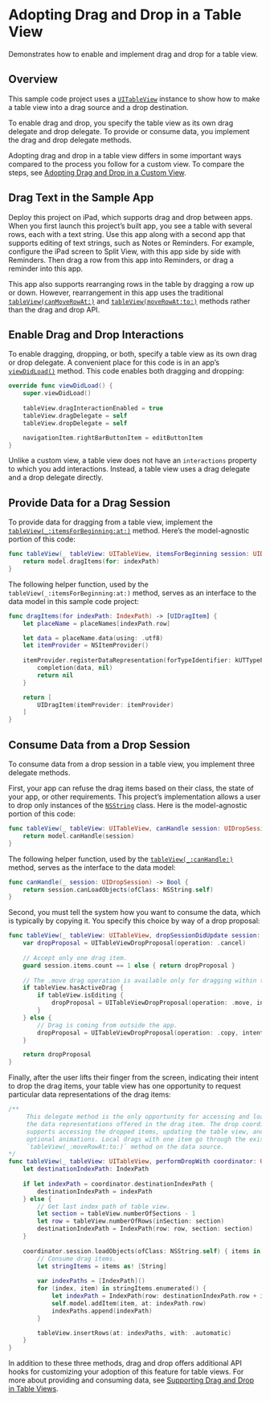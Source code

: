 # Adopting Drag and Drop in a Table View

Demonstrates how to enable and implement drag and drop for a table view.

## Overview
This sample code project uses a [`UITableView`](https://developer.apple.com/documentation/uikit/uitableview) instance to show how to make a table view into a drag source and a drop destination. 

To enable drag and drop, you specify the table view as its own drag delegate and drop delegate. To provide or consume data, you implement the drag and drop delegate methods.

Adopting drag and drop in a table view differs in some important ways compared to the process you follow for a custom view. To compare the steps, see [Adopting Drag and Drop in a Custom View](https://developer.apple.com/documentation/uikit/drag_and_drop/adopting_drag_and_drop_in_a_custom_view).

## Drag Text in the Sample App
Deploy this project on iPad, which supports drag and drop between apps. When you first launch this project’s built app, you see a table with several rows, each with a text string. Use this app along with a second app that supports editing of text strings, such as Notes or Reminders. For example, configure the iPad screen to Split View, with this app side by side with Reminders. Then drag a row from this app into Reminders, or drag a reminder into this app.

This app also supports rearranging rows in the table by dragging a row up or down. However, rearrangement in this app uses the traditional [`tableView(canMoveRowAt:)`](https://developer.apple.com/documentation/uikit/uitableviewdatasource/1614927-tableview) and [`tableView(moveRowAt:to:)`](https://developer.apple.com/documentation/uikit/uitableviewdatasource/1614867-tableview) methods rather than the drag and drop API.

## Enable Drag and Drop Interactions
To enable dragging, dropping, or both, specify a table view as its own drag or drop delegate. A convenient place for this code is in an app’s [`viewDidLoad()`](https://developer.apple.com/documentation/uikit/uiviewcontroller/1621495-viewdidload) method. This code enables both dragging and dropping:

``` swift
override func viewDidLoad() {
    super.viewDidLoad()
    
    tableView.dragInteractionEnabled = true
    tableView.dragDelegate = self
    tableView.dropDelegate = self

    navigationItem.rightBarButtonItem = editButtonItem
}
```

Unlike a custom view, a table view does not have an `interactions` property to which you add interactions. Instead, a table view uses a drag delegate and a drop delegate directly.

## Provide Data for a Drag Session
To provide data for dragging from a table view, implement the [`tableView(_:itemsForBeginning:at:)`](https://developer.apple.com/documentation/uikit/uitableviewdragdelegate/2897492-tableview) method. Here’s the model-agnostic portion of this code:

``` swift
func tableView(_ tableView: UITableView, itemsForBeginning session: UIDragSession, at indexPath: IndexPath) -> [UIDragItem] {
    return model.dragItems(for: indexPath)
}
```

The following helper function, used by the `tableView(_:itemsForBeginning:at:)` method, serves as an interface to the data model in this sample code project:

``` swift
func dragItems(for indexPath: IndexPath) -> [UIDragItem] {
    let placeName = placeNames[indexPath.row]

    let data = placeName.data(using: .utf8)
    let itemProvider = NSItemProvider()
    
    itemProvider.registerDataRepresentation(forTypeIdentifier: kUTTypePlainText as String, visibility: .all) { completion in
        completion(data, nil)
        return nil
    }

    return [
        UIDragItem(itemProvider: itemProvider)
    ]
}
```

## Consume Data from a Drop Session
To consume data from a drop session in a table view, you implement three delegate methods.

First, your app can refuse the drag items based on their class, the state of your app, or other requirements. This project’s implementation allows a user to drop only instances of the [`NSString`](https://developer.apple.com/documentation/foundation/nsstring) class. Here is the model-agnostic portion of this code:

``` swift
func tableView(_ tableView: UITableView, canHandle session: UIDropSession) -> Bool {
    return model.canHandle(session)
}
```

The following helper function, used by the [`tableView(_:canHandle:)`](https://developer.apple.com/documentation/uikit/uitableviewdropdelegate/2897434-tableview) method, serves as the interface to the data model:

``` swift
func canHandle(_ session: UIDropSession) -> Bool {
    return session.canLoadObjects(ofClass: NSString.self)
}
```

Second, you must tell the system how you want to consume the data, which is typically by copying it. You specify this choice by way of a drop proposal:

``` swift
func tableView(_ tableView: UITableView, dropSessionDidUpdate session: UIDropSession, withDestinationIndexPath destinationIndexPath: IndexPath?) -> UITableViewDropProposal {
    var dropProposal = UITableViewDropProposal(operation: .cancel)
    
    // Accept only one drag item.
    guard session.items.count == 1 else { return dropProposal }
    
    // The .move drag operation is available only for dragging within this app and while in edit mode.
    if tableView.hasActiveDrag {
        if tableView.isEditing {
            dropProposal = UITableViewDropProposal(operation: .move, intent: .insertAtDestinationIndexPath)
        }
    } else {
        // Drag is coming from outside the app.
        dropProposal = UITableViewDropProposal(operation: .copy, intent: .insertAtDestinationIndexPath)
    }

    return dropProposal
}
```

Finally, after the user lifts their finger from the screen, indicating their intent to drop the drag items, your table view has one opportunity to request particular data representations of the drag items:

``` swift
/**
     This delegate method is the only opportunity for accessing and loading
     the data representations offered in the drag item. The drop coordinator
     supports accessing the dropped items, updating the table view, and specifying
     optional animations. Local drags with one item go through the existing
     `tableView(_:moveRowAt:to:)` method on the data source.
*/
func tableView(_ tableView: UITableView, performDropWith coordinator: UITableViewDropCoordinator) {
    let destinationIndexPath: IndexPath
    
    if let indexPath = coordinator.destinationIndexPath {
        destinationIndexPath = indexPath
    } else {
        // Get last index path of table view.
        let section = tableView.numberOfSections - 1
        let row = tableView.numberOfRows(inSection: section)
        destinationIndexPath = IndexPath(row: row, section: section)
    }
    
    coordinator.session.loadObjects(ofClass: NSString.self) { items in
        // Consume drag items.
        let stringItems = items as! [String]
        
        var indexPaths = [IndexPath]()
        for (index, item) in stringItems.enumerated() {
            let indexPath = IndexPath(row: destinationIndexPath.row + index, section: destinationIndexPath.section)
            self.model.addItem(item, at: indexPath.row)
            indexPaths.append(indexPath)
        }

        tableView.insertRows(at: indexPaths, with: .automatic)
    }
}
```

In addition to these three methods, drag and drop offers additional API hooks for customizing your adoption of this feature for table views. For more about providing and consuming data, see [Supporting Drag and Drop in Table Views](https://developer.apple.com/documentation/uikit/views_and_controls/table_views/supporting_drag_and_drop_in_table_views).
